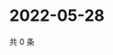 # 2022-05-28

共 0 条

<!-- BEGIN WEIBO -->
<!-- 最后更新时间 Sat May 28 2022 19:00:46 GMT+0800 (China Standard Time) -->

<!-- END WEIBO -->
